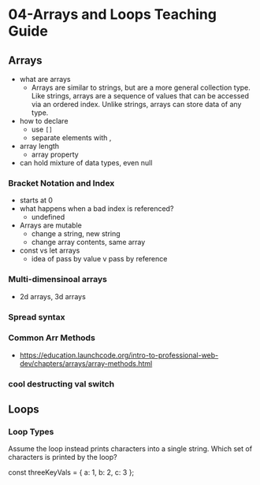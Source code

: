 # 04-Arrays and Loops Teaching Guide

## Arrays

- what are arrays
  - Arrays are similar to strings, but are a more general collection type. Like strings, arrays are a sequence of values that can be accessed via an ordered index. Unlike strings, arrays can store data of any type.
- how to declare
  - use `[]`
  - separate elements with ,
- array length
  - array property
- can hold mixture of data types, even null

### Bracket Notation and Index

- starts at 0
- what happens when a bad index is referenced?
  - undefined
- Arrays are mutable
  - change a string, new string
  - change array contents, same array
- const vs let arrays
  - idea of pass by value v pass by reference

### Multi-dimensinoal arrays

- 2d arrays, 3d arrays

### Spread syntax

### Common Arr Methods

- https://education.launchcode.org/intro-to-professional-web-dev/chapters/arrays/array-methods.html

### cool destructing val switch

## Loops

### Loop Types

Assume the loop instead prints characters into a single string. Which set of characters is printed by the loop?

const threeKeyVals = { a: 1, b: 2, c: 3 };
